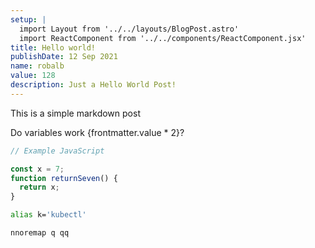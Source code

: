 ```yaml
---
setup: |
  import Layout from '../../layouts/BlogPost.astro'
  import ReactComponent from '../../components/ReactComponent.jsx'
title: Hello world!
publishDate: 12 Sep 2021
name: robalb
value: 128
description: Just a Hello World Post!
---
```


This is a simple markdown post

<ReactComponent name={frontmatter.name}  client:load />



Do variables work {frontmatter.value * 2}?

```js
// Example JavaScript

const x = 7;
function returnSeven() {
  return x;
}

```

```bash
alias k='kubectl'

```

```vim
nnoremap q qq

```
